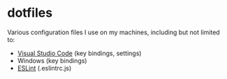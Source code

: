 # dotfiles

Various configuration files I use on my machines, including but not limited to:

* [Visual Studio Code](https://code.visualstudio.com/) (key bindings, settings)
* Windows (key bindings)
* [ESLint](https://eslint.org/) (.eslintrc.js)